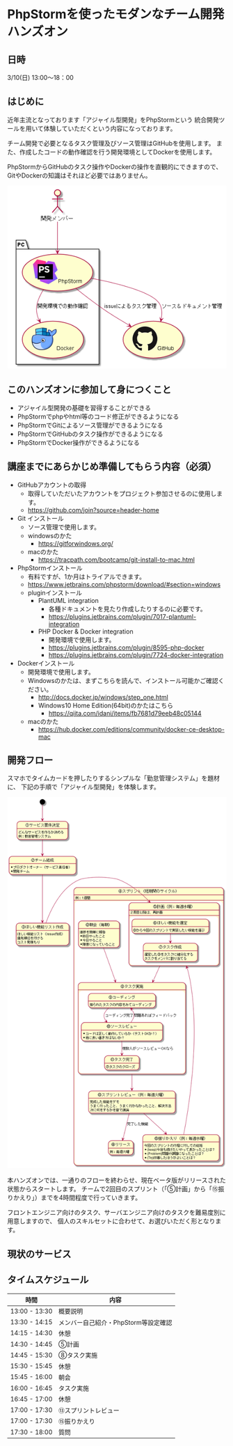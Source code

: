 # PhpStormを使ったモダンなチーム開発ハンズオン

## 日時
3/10(日) 13:00～18：00

## はじめに
近年主流となっております「アジャイル型開発」をPhpStormという
統合開発ツールを用いて体験していただくという内容になっております。

チーム開発で必要となるタスク管理及びソース管理はGitHubを使用します。
また、作成したコードの動作確認を行う開発環境としてDockerを使用します。

PhpStormからGitHubのタスク操作やDockerの操作を直観的にできますので、
GitやDockerの知識はそれほど必要ではありません。

![dev_env.puml](images/dev_env.png)

## このハンズオンに参加して身につくこと
- アジャイル型開発の基礎を習得することができる
- PhpStormでphpやhtml等のコード修正ができるようになる
- PhpStormでGitによるソース管理ができるようになる
- PhpStormでGitHubのタスク操作ができるようになる
- PhpStormでDocker操作ができるようになる

## 講座までにあらかじめ準備してもらう内容（必須）
- GitHubアカウントの取得
    - 取得していただいたアカウントをプロジェクト参加させるのに使用します。
    - https://github.com/join?source=header-home
- Git インストール
    - ソース管理で使用します。
    - windowsのかた
        - https://gitforwindows.org/
    - macのかた
        - https://tracpath.com/bootcamp/git-install-to-mac.html
- PhpStormインストール
    - 有料ですが、1か月はトライアルできます。
    - https://www.jetbrains.com/phpstorm/download/#section=windows
    - pluginインストール
        - PlantUML integration
            - 各種ドキュメントを見たり作成したりするのに必要です。
            - https://plugins.jetbrains.com/plugin/7017-plantuml-integration
        - PHP Docker & Docker integration
            - 開発環境で使用します。
            - https://plugins.jetbrains.com/plugin/8595-php-docker
            - https://plugins.jetbrains.com/plugin/7724-docker-integration
- Dockerインストール
    - 開発環境で使用します。
    - Windowsのかたは、まずこちらを読んで、インストール可能かご確認ください。
        - http://docs.docker.jp/windows/step_one.html
        - Windows10 Home Edition(64bit)のかたはこちら
           - https://qiita.com/idani/items/fb7681d79eeb48c05144
    - macのかた
        - https://hub.docker.com/editions/community/docker-ce-desktop-mac

## 開発フロー
スマホでタイムカードを押したりするシンプルな「勤怠管理システム」を題材に、
下記の手順で「アジャイル型開発」を体験します。

![dev_flow.puml](images/dev_flow.png)

本ハンズオンでは、一通りのフローを終わらせ、現在ベータ版がリリースされた状態からスタートします。
チームで2回目のスプリント（「⑤計画」から「⑮振りかえり」）までを4時間程度で行っていきます。

フロントエンジニア向けのタスク、サーバエンジニア向けのタスクを難易度別に用意しますので、
個人のスキルセットに合わせて、お選びいただく形となります。

## 現状のサービス

## タイムスケジュール

|時間         |内容                 |
|-------------|---------------------|
|13:00 - 13:30|概要説明             |
|13:30 - 14:15|メンバー自己紹介・PhpStorm等設定確認|
|14:15 - 14:30|休憩                 |
|14:30 - 14:45|⑤計画               |
|14:45 - 15:30|⑧タスク実施           |
|15:30 - 15:45|休憩                 |
|15:45 - 16:00|朝会           |
|16:00 - 16:45|タスク実施           |
|16:45 - 17:00|休憩                 |
|17:00 - 17:30|⑬スプリントレビュー      |
|17:00 - 17:30|⑮振りかえり           |
|17:30 - 18:00|質問                 |
